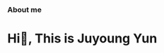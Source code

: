 ### About me

<h1 align="left">Hi👋, This is Juyoung Yun</h1>
<h3 align="left></h3>

![Anurag's GitHub stats](https://github-readme-stats.vercel.app/api?username=juyoung07&show_icons=true&theme=github_dark)

<!---
juyoung07/juyoung07 is a ✨ special ✨ repository because its `README.md` (this file) appears on your GitHub profile.
You can click the Preview link to take a look at your changes.
--->
